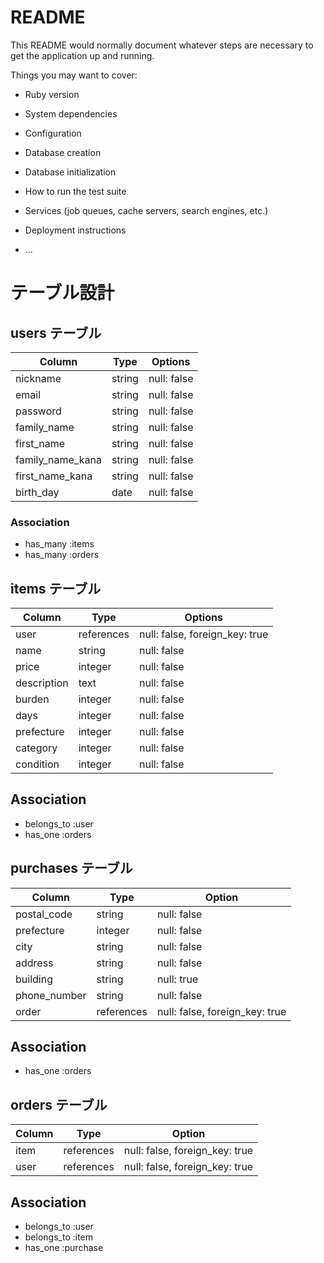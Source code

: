 # README

This README would normally document whatever steps are necessary to get the
application up and running.

Things you may want to cover:

* Ruby version

* System dependencies

* Configuration

* Database creation

* Database initialization

* How to run the test suite

* Services (job queues, cache servers, search engines, etc.)

* Deployment instructions

* ...


# テーブル設計

## users テーブル

| Column           | Type   | Options     |
| ---------------- | ------ | ----------- |
| nickname         | string | null: false |
| email            | string | null: false |
| password         | string | null: false |
| family_name      | string | null: false |
| first_name       | string | null: false |
| family_name_kana | string | null: false |
| first_name_kana  | string | null: false |
| birth_day        | date   | null: false |

### Association

- has_many :items
- has_many :orders

## items テーブル

| Column      | Type       | Options                        |
| ----------- | ---------- | ------------------------------ |
| user        | references | null: false, foreign_key: true |
| name        | string     | null: false                    |
| price       | integer    | null: false                    |
| description | text       | null: false                    |
| burden      | integer    | null: false                    |
| days        | integer    | null: false                    |
| prefecture  | integer    | null: false                    |
| category    | integer    | null: false                    |
| condition   | integer    | null: false                    |

## Association

- belongs_to :user
- has_one :orders

## purchases テーブル

| Column       | Type       | Option                         |
| ------------ | ---------- | ------------------------------ |
| postal_code  | string     | null: false                    |
| prefecture   | integer    | null: false                    |
| city         | string     | null: false                    |
| address      | string     | null: false                    |
| building     | string     | null: true                     |
| phone_number | string     | null: false                    |
| order        | references | null: false, foreign_key: true |

## Association

- has_one :orders

## orders テーブル

| Column | Type       | Option                         |
| ------ | ---------- | ------------------------------ |
| item   | references | null: false, foreign_key: true |
| user   | references | null: false, foreign_key: true |

## Association

- belongs_to :user
- belongs_to :item
- has_one :purchase